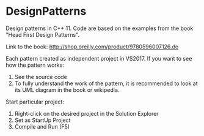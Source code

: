 # DesignPatterns

Design patterns in C++ 11.
Code are based on the examples from the book "Head First Design Patterns".

Link to the book: http://shop.oreilly.com/product/9780596007126.do

Each pattern created as independent project in VS2017.
If you want to see how the pattern works:
1. See the source code
2. To fully understand the work of the pattern, it is recommended to look at its UML diagram in the book or wikipedia.

Start particular project:
1. Right-click on the desired project in the Solution Explorer
2. Set as StartUp Project
3. Compile and Run (F5)
